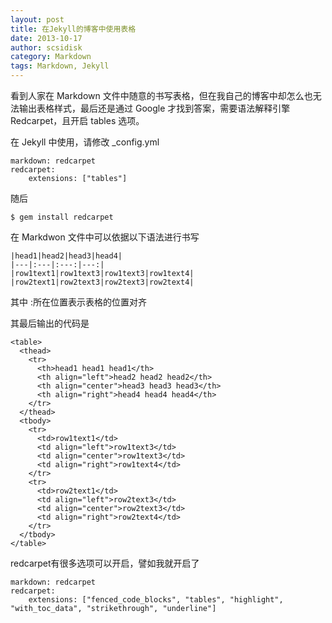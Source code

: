 ```yaml
---
layout: post
title: 在Jekyll的博客中使用表格
date: 2013-10-17
author: scsidisk
category: Markdown
tags: Markdown, Jekyll
---
```


看到人家在 Markdown 文件中随意的书写表格，但在我自己的博客中却怎么也无法输出表格样式，最后还是通过 Google 才找到答案，需要语法解释引擎 Redcarpet，且开启 tables 选项。

在 Jekyll 中使用，请修改 _config.yml

```
markdown: redcarpet
redcarpet: 
    extensions: ["tables"]
```

随后

```
$ gem install redcarpet
```

在 Markdwon 文件中可以依据以下语法进行书写

```
|head1|head2|head3|head4|
|---|:---|:---:|---:|
|row1text1|row1text3|row1text3|row1text4|
|row2text1|row2text3|row2text3|row2text4|
```

其中 :所在位置表示表格的位置对齐

其最后输出的代码是

```
<table>
  <thead>
    <tr>
      <th>head1 head1 head1</th>
      <th align="left">head2 head2 head2</th>
      <th align="center">head3 head3 head3</th>
      <th align="right">head4 head4 head4</th>
    </tr>
  </thead>
  <tbody>
    <tr>
      <td>row1text1</td>
      <td align="left">row1text3</td>
      <td align="center">row1text3</td>
      <td align="right">row1text4</td>
    </tr>
    <tr>
      <td>row2text1</td>
      <td align="left">row2text3</td>
      <td align="center">row2text3</td>
      <td align="right">row2text4</td>
    </tr>
  </tbody>
</table>
```

redcarpet有很多选项可以开启，譬如我就开启了

```
markdown: redcarpet
redcarpet: 
    extensions: ["fenced_code_blocks", "tables", "highlight", "with_toc_data", "strikethrough", "underline"]
```